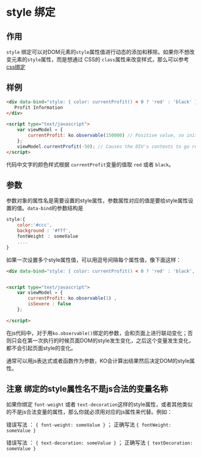 # style 绑定

## 作用

```style``` 绑定可以对DOM元素的```style```属性值进行动态的添加和移除。如果你不想改变元素的```style```属性，而是想通过 CSS的 ```class```属性来改变样式，那么可以参考 [css绑定](https://github.com/knockoutcn/knockoutcn.github.io/issues/5)

## 样例

```html
<div data-bind="style: { color: currentProfit() < 0 ? 'red' : 'black' }">
   Profit Information
</div>
 
<script type="text/javascript">
    var viewModel = {
        currentProfit: ko.observable(150000) // Positive value, so initially black
    };
    viewModel.currentProfit(-50); // Causes the DIV's contents to go red
</script>
```

代码中文字的颜色样式根据 ```currentProfit```变量的值取 ```red``` 或者 ```black```。

## 参数

参数对象的属性名是需要设置的style属性，参数属性对应的值是要给style属性设置的值。```data-bind```的参数结构是

```javascript
style:{
	color:'#ccc',
	background : '#fff',
	fontWeight ： someValue 
	....
}
```

如果一次设置多个style属性值，可以用逗号间隔每个属性值，像下面这样：

```html
<div data-bind="style: { color: currentProfit() < 0 ? 'red' : 'black', fontWeight: isSevere() ? 'bold' : '' }">...</div>


<script type="text/javascript">
    var viewModel = {
        currentProfit: ko.observable(1) ,
        isSevere : false 
    };
    
</script>
```

在js代码中，对于用```ko.observable()```绑定的参数，会和页面上进行联动变化；否则只会在第一次执行的时候页面DOM的style发生变化，之后这个变量发生变化，都不会引起页面style的变化。

通常可以用js表达式或者函数作为参数，KO会计算出结果然后决定DOM的style属性。

## 注意 绑定的style属性名不是js合法的变量名称

如果你绑定 ```font-weight```  或者  ```text-decoration```这样的style属性，或者其他类似的不是js合法变量的属性，那么你就必须用对应的js属性来代替。例如：

 错误写法 ： ```{ font-weight: someValue }``` ； 正确写法 ```{ fontWeight: someValue }```

 错误写法 ： ```{ text-decoration: someValue }``` ； 正确写法 ```{ textDecoration: someValue }```
